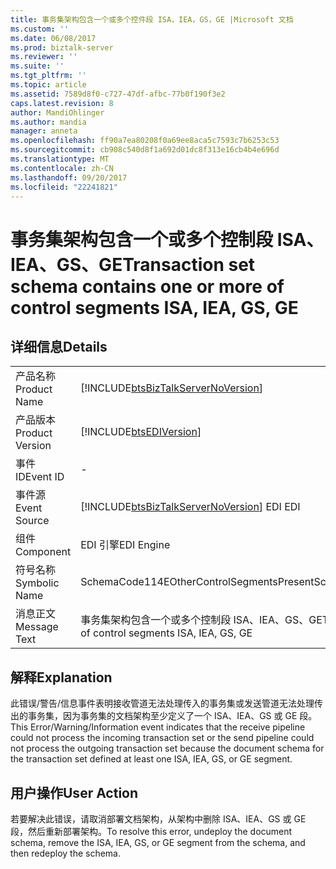 ```yaml
---
title: 事务集架构包含一个或多个控件段 ISA，IEA，GS，GE |Microsoft 文档
ms.custom: ''
ms.date: 06/08/2017
ms.prod: biztalk-server
ms.reviewer: ''
ms.suite: ''
ms.tgt_pltfrm: ''
ms.topic: article
ms.assetid: 7589d8f0-c727-47df-afbc-77b0f190f3e2
caps.latest.revision: 8
author: MandiOhlinger
ms.author: mandia
manager: anneta
ms.openlocfilehash: ff90a7ea80208f0a69ee8aca5c7593c7b6253c53
ms.sourcegitcommit: cb908c540d8f1a692d01dc8f313e16cb4b4e696d
ms.translationtype: MT
ms.contentlocale: zh-CN
ms.lasthandoff: 09/20/2017
ms.locfileid: "22241821"
---
```

# <a name="transaction-set-schema-contains-one-or-more-of-control-segments-isa-iea-gs-ge"></a><span data-ttu-id="d8c91-102">事务集架构包含一个或多个控制段 ISA、IEA、GS、GE</span><span class="sxs-lookup"><span data-stu-id="d8c91-102">Transaction set schema contains one or more of control segments ISA, IEA, GS, GE</span></span>
## <a name="details"></a><span data-ttu-id="d8c91-103">详细信息</span><span class="sxs-lookup"><span data-stu-id="d8c91-103">Details</span></span>  
  
|||  
|-|-|  
|<span data-ttu-id="d8c91-104">产品名称</span><span class="sxs-lookup"><span data-stu-id="d8c91-104">Product Name</span></span>|[!INCLUDE[btsBizTalkServerNoVersion](../includes/btsbiztalkservernoversion-md.md)]|  
|<span data-ttu-id="d8c91-105">产品版本</span><span class="sxs-lookup"><span data-stu-id="d8c91-105">Product Version</span></span>|[!INCLUDE[btsEDIVersion](../includes/btsediversion-md.md)]|  
|<span data-ttu-id="d8c91-106">事件 ID</span><span class="sxs-lookup"><span data-stu-id="d8c91-106">Event ID</span></span>|-|  
|<span data-ttu-id="d8c91-107">事件源</span><span class="sxs-lookup"><span data-stu-id="d8c91-107">Event Source</span></span>|[!INCLUDE[btsBizTalkServerNoVersion](../includes/btsbiztalkservernoversion-md.md)]<span data-ttu-id="d8c91-108"> EDI</span><span class="sxs-lookup"><span data-stu-id="d8c91-108"> EDI</span></span>|  
|<span data-ttu-id="d8c91-109">组件</span><span class="sxs-lookup"><span data-stu-id="d8c91-109">Component</span></span>|<span data-ttu-id="d8c91-110">EDI 引擎</span><span class="sxs-lookup"><span data-stu-id="d8c91-110">EDI Engine</span></span>|  
|<span data-ttu-id="d8c91-111">符号名称</span><span class="sxs-lookup"><span data-stu-id="d8c91-111">Symbolic Name</span></span>|<span data-ttu-id="d8c91-112">SchemaCode114EOtherControlSegmentsPresent</span><span class="sxs-lookup"><span data-stu-id="d8c91-112">SchemaCode114EOtherControlSegmentsPresent</span></span>|  
|<span data-ttu-id="d8c91-113">消息正文</span><span class="sxs-lookup"><span data-stu-id="d8c91-113">Message Text</span></span>|<span data-ttu-id="d8c91-114">事务集架构包含一个或多个控制段 ISA、IEA、GS、GE</span><span class="sxs-lookup"><span data-stu-id="d8c91-114">Transaction set schema contains one or more of control segments ISA, IEA, GS, GE</span></span>|  
  
## <a name="explanation"></a><span data-ttu-id="d8c91-115">解释</span><span class="sxs-lookup"><span data-stu-id="d8c91-115">Explanation</span></span>  
 <span data-ttu-id="d8c91-116">此错误/警告/信息事件表明接收管道无法处理传入的事务集或发送管道无法处理传出的事务集，因为事务集的文档架构至少定义了一个 ISA、IEA、GS 或 GE 段。</span><span class="sxs-lookup"><span data-stu-id="d8c91-116">This Error/Warning/Information event indicates that the receive pipeline could not process the incoming transaction set or the send pipeline could not process the outgoing transaction set because the document schema for the transaction set defined at least one ISA, IEA, GS, or GE segment.</span></span>  
  
## <a name="user-action"></a><span data-ttu-id="d8c91-117">用户操作</span><span class="sxs-lookup"><span data-stu-id="d8c91-117">User Action</span></span>  
 <span data-ttu-id="d8c91-118">若要解决此错误，请取消部署文档架构，从架构中删除 ISA、IEA、GS 或 GE 段，然后重新部署架构。</span><span class="sxs-lookup"><span data-stu-id="d8c91-118">To resolve this error, undeploy the document schema, remove the ISA, IEA, GS, or GE segment from the schema, and then redeploy the schema.</span></span>